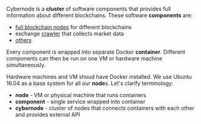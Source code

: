 
Cybernode is a **cluster** of software components that
provides full information about different blockchains.
These software **components** are:

  - [full blockchain nodes](fullnode) for different blockchains
  - exchange [crawler](crawler) that collects market data
  - [others](plzask)

Every component is wrapped into separate Docker **container**.
Different components can then be run on one VM or hardware
machine simultaneously.

Hardware machines and VM shoud have Docker installed. We
use Ubuntu 16.04 as a base system for all our **node**s. Let's
clarify terminology:

  * **node** - VM or physical machine that runs containers
  * **component** - single service wrapped into container
  * **cybernode** - cluster of nodes that connects
    containers with each other and provides external API

[fullnode]: https://github.com/cyberFund/cybernode/issues?q=label%3Afullnode
[crawler]: https://github.com/cyberFund/xchange-crawler
[plzask]: https://github.com/cyberFund/cybernode/issues/new?title=docs/00intro.md:%20What%20are%20missing%20components?
